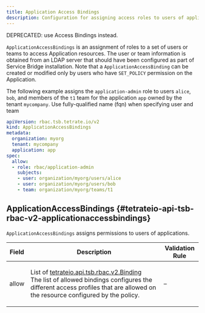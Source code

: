 ```yaml
---
title: Application Access Bindings
description: Configuration for assigning access roles to users of applications.
---
```




<!-- WARNING: This page is generated. Please take a look at extensions/plugin-service-bridge-api-docs/src/files/doc/page.ejs -->

DEPRECATED: use Access Bindings instead.

`ApplicationAccessBindings` is an assignment of roles to a set of users or
teams to access Application resources. The user or team
information is obtained from an LDAP server that should have been
configured as part of Service Bridge installation. Note that a
`ApplicationAccessBinding` can be created or modified only by users who
have `SET_POLICY` permission on the Application.

The following example assigns the `application-admin` role to users
`alice`, `bob`, and members of the `t1` team for the application `app`
owned by the tenant `mycompany`. Use fully-qualified name (fqn) when specifying user and team

```yaml
apiVersion: rbac.tsb.tetrate.io/v2
kind: ApplicationAccessBindings
metadata:
  organization: myorg
  tenant: mycompany
  application: app
spec:
  allow:
  - role: rbac/application-admin
    subjects:
    - user: organization/myorg/users/alice
    - user: organization/myorg/users/bob
    - team: organization/myorg/teams/t1
```





## ApplicationAccessBindings {#tetrateio-api-tsb-rbac-v2-applicationaccessbindings}

`ApplicationAccessBindings` assigns permissions to users of applications.



  
<div class="generated-table"></div>

<table>
<thead>
<tr>
<th>Field</th>
<th class="description">Description</th>
<th>Validation Rule</th>
</tr>
</thead>
    
<tr>
<td>


allow

</td>

<td>

List of [tetrateio.api.tsb.rbac.v2.Binding](../../../tsb/rbac/v2/binding#tetrateio-api-tsb-rbac-v2-binding) <br/> The list of allowed bindings configures the different access profiles that
are allowed on the resource configured by the policy.

</td>

<td>

&ndash;

</td>
</tr>
    
</table>
  



